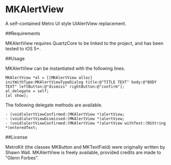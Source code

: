 MKAlertView
===========

A self-contained Metro UI style UIAlertView replacement.

##Requirements

MKAlertView requires QuartzCore to be linked to the project, and has been tested to iOS 5+.

##Usage

MKAlertView can be instantiated with the following lines.

    MKAlertView *al = [[MKAlertView alloc] initWithType:MKAlertViewTypeDialog title:@"TITLE TEXT" body:@"BODY TEXT" leftButton:@"dismiss" rightButton:@"confirm"];
    al.delegate = self;
    [al show];

The following delegate methods are available.

    - (void)alertViewConfirmed:(MKAlertView *)alertView;
    - (void)alertViewDismissed:(MKAlertView *)alertView;
    - (void)alertViewConfirmed:(MKAlertView *)alertView withText:(NSString *)enteredText;

##License

MetroKit (the classes MKButton and MKTextField) were originally written by Shawn Wall.
MKAlertView is freely available, provided credits are made to "Glenn Forbes".
